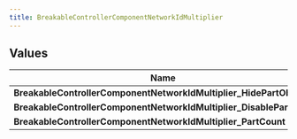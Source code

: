 ```yaml
---
title: BreakableControllerComponentNetworkIdMultiplier
---
```


## Values

| Name | Description |
| ---- | ----------- |
| **BreakableControllerComponentNetworkIdMultiplier\_HidePartObjects** | Value: **0** |
| **BreakableControllerComponentNetworkIdMultiplier\_DisablePart** | Value: **1** |
| **BreakableControllerComponentNetworkIdMultiplier\_PartCount** | Value: **2** |

